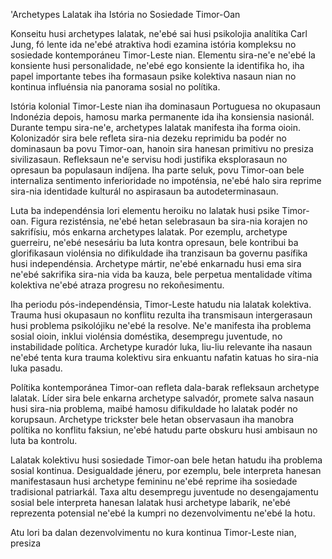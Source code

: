 'Archetypes Lalatak iha Istória no Sosiedade Timor-Oan

Konseitu husi archetypes lalatak, ne'ebé sai husi psikolojia analítika Carl Jung, fó lente ida ne'ebé atraktiva hodi ezamina istória kompleksu no sosiedade kontemporáneu Timor-Leste nian. Elementu sira-ne'e ne'ebé la konsiente husi personalidade, ne'ebé ego konsiente la identifika ho, iha papel importante tebes iha formasaun psike kolektiva nasaun nian no kontinua influénsia nia panorama sosial no polítika.

Istória kolonial Timor-Leste nian iha dominasaun Portuguesa no okupasaun Indonézia depois, hamosu marka permanente ida iha konsiensia nasionál. Durante tempu sira-ne'e, archetypes lalatak manifesta iha forma oioin. Kolonizadór sira bele refleta sira-nia dezeku reprimidu ba podér no dominasaun ba povu Timor-oan, hanoin sira hanesan primitivu no presiza sivilizasaun. Refleksaun ne'e servisu hodi justifika eksplorasaun no opresaun ba populasaun indíjena. Iha parte seluk, povu Timor-oan bele internaliza sentimento inferioridade no impoténsia, ne'ebé halo sira reprime sira-nia identidade kulturál no aspirasaun ba autodeterminasaun.

Luta ba independénsia lori elementu heroiku no lalatak husi psike Timor-oan. Figura rezisténsia, ne'ebé hetan selebrasaun ba sira-nia korajen no sakrifísiu, mós enkarna archetypes lalatak. Por ezemplu, archetype guerreiru, ne'ebé nesesáriu ba luta kontra opresaun, bele kontribui ba glorifikasaun violénsia no difikuldade iha tranzisaun ba governu pasífika husi independénsia. Archetype mártir, ne'ebé enkarnadu husi ema sira ne'ebé sakrifika sira-nia vida ba kauza, bele perpetua mentalidade vítima kolektiva ne'ebé atraza progresu no rekoñesimentu.

Iha periodu pós-independénsia, Timor-Leste hatudu nia lalatak kolektiva. Trauma husi okupasaun no konflitu rezulta iha transmisaun intergerasaun husi problema psikolójiku ne'ebé la resolve. Ne'e manifesta iha problema sosial oioin, inklui violénsia doméstika, desempregu juventude, no instabilidade política. Archetype kuradór luka, liu-liu relevante iha nasaun ne'ebé tenta kura trauma kolektivu sira enkuantu nafatin katuas ho sira-nia luka pasadu.

Polítika kontemporánea Timor-oan refleta dala-barak refleksaun archetype lalatak. Líder sira bele enkarna archetype salvadór, promete salva nasaun husi sira-nia problema, maibé hamosu difikuldade ho lalatak podér no korupsaun. Archetype trickster bele hetan observasaun iha manobra polítika no konflitu faksiun, ne'ebé hatudu parte obskuru husi ambisaun no luta ba kontrolu.

Lalatak kolektivu husi sosiedade Timor-oan bele hetan hatudu iha problema sosial kontinua. Desigualdade jéneru, por ezemplu, bele interpreta hanesan manifestasaun husi archetype femininu ne'ebé reprime iha sosiedade tradisional patriarkál. Taxa altu desempregu juventude no desengajamentu sosial bele interpreta hanesan lalatak husi archetype labarik, ne'ebé reprezenta potensial ne'ebé la kumpri no dezenvolvimentu ne'ebé la hotu.

Atu lori ba dalan dezenvolvimentu no kura kontinua Timor-Leste nian, presiza